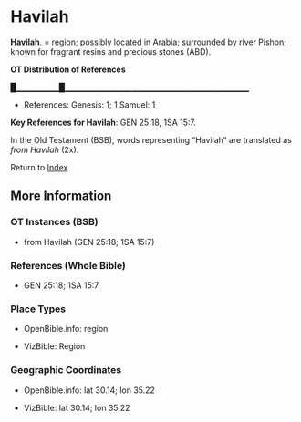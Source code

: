 # Havilah
**Havilah**. 
= region; possibly located in Arabia; surrounded by river Pishon; known for fragrant resins and precious stones (ABD). 


**OT Distribution of References**

█▁▁▁▁▁▁▁█▁▁▁▁▁▁▁▁▁▁▁▁▁▁▁▁▁▁▁▁▁▁▁▁▁▁▁▁▁▁
* References: Genesis: 1; 1 Samuel: 1



**Key References for Havilah**: 
GEN 25:18, 1SA 15:7. 


In the Old Testament (BSB), words representing “Havilah” are translated as 
*from Havilah* (2x). 




Return to [Index](00-Index.md)

## More Information

### OT Instances (BSB)

* from Havilah (GEN 25:18; 1SA 15:7)



### References (Whole Bible)

* GEN 25:18; 1SA 15:7


### Place Types

* OpenBible.info: region

* VizBible: Region



### Geographic Coordinates

* OpenBible.info: lat 30.14; lon 35.22

* VizBible: lat 30.14; lon 35.22




